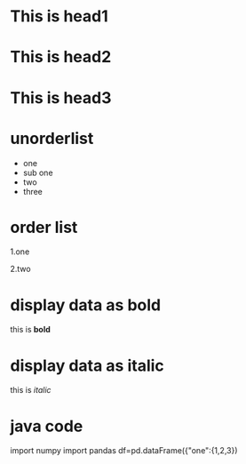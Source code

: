 # This is head1
# This is head2
# This is head3

# unorderlist 
* one
* sub one 
* two
* three

# order list
1.one

2.two

# display data as bold  

this is **bold**

# display data as italic

this is *italic*

 
 # java code

import numpy
import pandas
df=pd.dataFrame({"one":{1,2,3})
